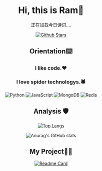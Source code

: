 <div align=center>

# Hi, this is Ram👋

<head>

<span id="jinrishici-sentence">正在加载今日诗词....</span>  
<script src="https://sdk.jinrishici.com/v2/browser/jinrishici.js" charset="utf-8"></script>

</head>

<p>

[![Github Stars](https://img.shields.io/badge/Github-2-blue)](https://github.com/polestar-HF)

</p>

<p>

## Orientation⌨️

### I like code.❤️
### I love spider technologys.🕷️

![Python](https://img.shields.io/badge/-Python-blue?logo=python&logoColor=white)
![JavaScript](https://img.shields.io/badge/-JavaScript-yellow?logo=javascript&logoColor=white)
![MongoDB](https://img.shields.io/badge/-MongoDB-sceccess?logo=mongodb&logoColor=white)
![Redis](https://img.shields.io/badge/-Redis-ff0000?logo=redis&logoColor=white)

</p>

<p>

## Analysis 🛡️

[![Top Langs](https://github-readme-stats.vercel.app/api/top-langs/?username=polestar-HF&layout=compact)](https://github.com/anuraghazra/github-readme-stats)


![Anurag's GitHub stats](https://github-readme-stats.vercel.app/api?username=polestar-HF&show_icons=true&theme=flag-india)

</p>

<p>

## My Project🏳️‍🌈

[![Readme Card](https://github-readme-stats.vercel.app/api/pin/?username=polestar-HF&repo=Spider-project)](https://github.com/polestar-HF/Spider-project)


</p>

</div>

<!--
**polestar-HF/polestar-HF** is a ✨ _special_ ✨ repository because its `README.md` (this file) appears on your GitHub profile.

Here are some ideas to get you started:

- 🔭 I’m currently working on ...
- 🌱 I’m currently learning ...
- 👯 I’m looking to collaborate on ...
- 🤔 I’m looking for help with ...
- 💬 Ask me about ...
- 📫 How to reach me: ...
- 😄 Pronouns: ...
- ⚡ Fun fact: ...
-->
